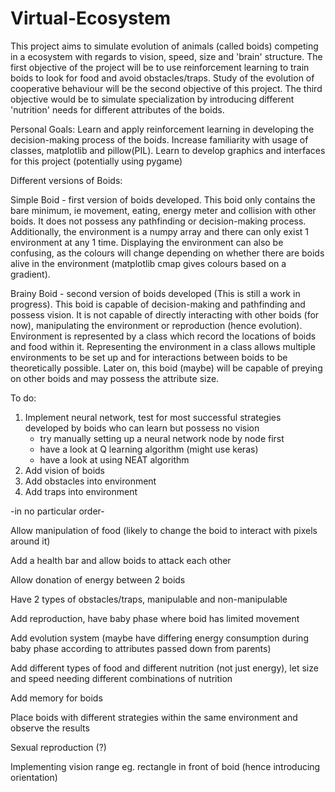 # Virtual-Ecosystem

This project aims to simulate evolution of animals (called boids) competing in a ecosystem with regards to vision, speed, size and 'brain' structure. The first objective of the project will be to use reinforcement learning to train boids to look for food and avoid obstacles/traps. Study of the evolution of cooperative behaviour will be the second objective of this project. The third objective would be to simulate specialization by introducing different 'nutrition' needs for different attributes of the boids.

Personal Goals:
Learn and apply reinforcement learning in developing the decision-making process of the boids.
Increase familiarity with usage of classes, matplotlib and pillow(PIL).
Learn to develop graphics and interfaces for this project (potentially using pygame)

Different versions of Boids:

Simple Boid - first version of boids developed. This boid only contains the bare minimum, ie movement, eating, energy meter and collision with other boids. It does not possess any pathfinding or decision-making process. Additionally, the environment is a numpy array and there can only exist 1 environment at any 1 time. Displaying the environment can also be confusing, as the colours will change depending on whether there are boids alive in the environment (matplotlib cmap gives colours based on a gradient). 

Brainy Boid - second version of boids developed (This is still a work in progress). This boid is capable of decision-making and pathfinding and possess vision. It is not capable of directly interacting with other boids (for now), manipulating the environment or reproduction (hence evolution). Environment is represented by a class which record the locations of boids and food within it. Representing the environment in a class allows multiple environments to be set up and for interactions between boids to be theoretically possible. Later on, this boid (maybe) will be capable of preying on other boids and may possess the attribute size.

To do:
1. Implement neural network, test for most successful strategies developed by boids who can learn but possess no vision
    - try manually setting up a neural network node by node first
    - have a look at Q learning algorithm (might use keras)
    - have a look at using NEAT algorithm
2. Add vision of boids
3. Add obstacles into environment
4. Add traps into environment

-in no particular order-

Allow manipulation of food (likely to change the boid to interact with pixels around it)

Add a health bar and allow boids to attack each other

Allow donation of energy between 2 boids

Have 2 types of obstacles/traps, manipulable and non-manipulable 

Add reproduction, have baby phase where boid has limited movement

Add evolution system (maybe have differing energy consumption during baby phase according to attributes passed down from parents)

Add different types of food and different nutrition (not just energy), let size and speed needing different combinations of nutrition

Add memory for boids

Place boids with different strategies within the same environment and observe the results

Sexual reproduction (?)

Implementing vision range eg. rectangle in front of boid (hence introducing orientation)
